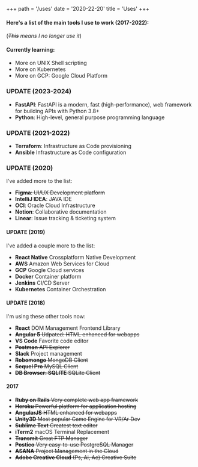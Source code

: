 +++
path =  '/uses'
date =  '2020-22-20'
title = 'Uses'
+++

#### **Here's a list of the main tools I use to work (2017-2022):**

(_~~This~~ means I no longer use it_)

#### Currently learning:

- More on UNIX Shell scripting
- More on Kubernetes
- More on GCP: Google Cloud Platform

### UPDATE (2023-2024)

- **FastAPI**: FastAPI is a modern, fast (high-performance), web framework for building APIs with Python 3.8+ 
- **Python**: High-level, general purpose programming language

### UPDATE (2021-2022)

- **Terraform**: Infrastructure as Code provisioning
- **Ansible** Infrastructure as Code configuration

### UPDATE (2020)

I've added more to the list:

- ~~**Figma**: UI/UX Development platform~~
- **IntelliJ IDEA**: JAVA IDE
- **OCI**: Oracle Cloud Infrastructure
- **Notion**: Collaborative documentation
- **Linear**: Issue tracking & ticketing system

#### UPDATE (2019)

I've added a couple more to the list:

- **React Native** Crossplatform Native Development
- **AWS** Amazon Web Services for Cloud
- **GCP** Google Cloud services
- **Docker** Container platform
- **Jenkins** CI/CD Server
- **Kubernetes** Container Orchestration

#### UPDATE (2018)

I'm using these other tools now:

- **React** DOM Management Frontend Library
- ~~**Angular 5** Udpated: HTML enhanced for webapps~~
- **VS Code** Favorite code editor
- ~~**Postman** API Explorer~~
- **Slack** Project management
- ~~**Robomongo** MongoDB Client~~
- ~~**Sequel Pro** MySQL Client~~
- ~~**DB Browser: SQLITE** SQLite Client~~

#### 2017

- ~~**Ruby on Rails** Very complete web app framework~~
- ~~**Heroku** Powerful platform for application hosting~~
- ~~**AngularJS** HTML enhanced for webapps~~
- ~~**Unity3D** Most popular Game Engine for VR/Ar Dev~~
- ~~**Sublime Text** Greatest text editor~~
- **iTerm2** macOS Terminal Replacement
- ~~**Transmit** Great FTP Manager~~
- ~~**Postico** Very easy-to-use PostgreSQL Manager~~
- ~~**ASANA** Project Management in the Cloud~~
- ~~**Adobe Creative Cloud** (Ps, Ai, Ae) Creative Suite~~

